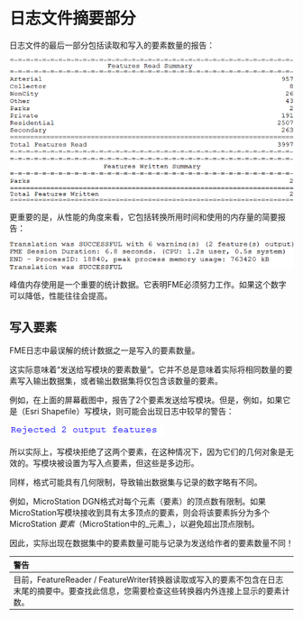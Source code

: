 # 日志文件摘要部分

日志文件的最后一部分包括读取和写入的要素数量的报告：

[![](../../.gitbook/assets/img2.008.logsummarysection2.png)](https://github.com/safesoftware/FMETraining/blob/Desktop-Advanced-2018/DesktopAdvanced2WorkspaceDesign/Images/Img2.008.LogSummarySection2.png)

更重要的是，从性能的角度来看，它包括转换所用时间和使用的内存量的简要报告：

[![](../../.gitbook/assets/img2.009.logsummarysection.png)](https://github.com/safesoftware/FMETraining/blob/Desktop-Advanced-2018/DesktopAdvanced2WorkspaceDesign/Images/Img2.009.LogSummarySection.png)

峰值内存使用是一个重要的统计数据。它表明FME必须努力工作。如果这个数字可以降低，性能往往会提高。

## 写入要素

FME日志中最误解的统计数据之一是写入的要素数量。

这实际意味着“发送给写模块的要素数量”。它并不总是意味着实际将相同数量的要素写入输出数据集，或者输出数据集将仅包含该数量的要素。

例如，在上面的屏幕截图中，报告了2个要素发送给写模块。但是，例如，如果它是（Esri Shapefile）写模块，则可能会出现日志中较早的警告：

[![](../../.gitbook/assets/img2.010.logsummarysectionrejectedfeatures.png)](https://github.com/safesoftware/FMETraining/blob/Desktop-Advanced-2018/DesktopAdvanced2WorkspaceDesign/Images/Img2.010.LogSummarySectionRejectedFeatures.png)

所以实际上，写模块拒绝了这两个要素，在这种情况下，因为它们的几何对象是无效的。写模块被设置为写入点要素，但这些是多边形。

同样，格式可能具有几何限制，导致输出数据集与记录的数字略有不同。

例如，MicroStation DGN格式对每个元素（要素）的顶点数有限制。如果MicroStation写模块接收到具有太多顶点的要素，则会将该要素拆分为多个MicroStation _要素_（MicroStation中的_元素_），以避免超出顶点限制。

因此，实际出现在数据集中的要素数量可能与记录为发送给作者的要素数量不同！

|  警告 |
| :--- |
|  目前，FeatureReader / FeatureWriter转换器读取或写入的要素不包含在日志末尾的摘要中。要查找此信息，您需要检查这些转换器内外连接上显示的要素计数。 |


